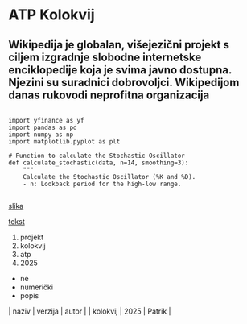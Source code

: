 # ATP Kolokvij
## Wikipedija je globalan, višejezični projekt s ciljem izgradnje slobodne internetske enciklopedije koja je svima javno dostupna. Njezini su suradnici dobrovoljci. Wikipedijom danas rukovodi neprofitna organizacija

```

import yfinance as yf
import pandas as pd
import numpy as np
import matplotlib.pyplot as plt

# Function to calculate the Stochastic Oscillator
def calculate_stochastic(data, n=14, smoothing=3):
    """
    Calculate the Stochastic Oscillator (%K and %D).
    - n: Lookback period for the high-low range.
    
```


[slika](https://www.pexels.com/)

[tekst](https://gist.github.com/discover?page=2)

1. projekt
2. kolokvij
3. atp
4. 2025

- ne
- numerički
- popis

| naziv | verzija | autor |
| kolokvij | 2025 | Patrik |

 
 
 
 



